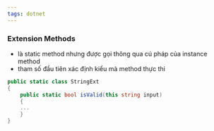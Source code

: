 ```yaml
---
tags: dotnet 
---
```

### Extension Methods

- là static method nhưng được gọi thông qua cú pháp của instance method
- tham số đầu tiên xác định kiểu mà method thực thi
```csharp
public static class StringExt 
{ 
	public static bool isValid(this string input)
	{
	...
	}
}
```